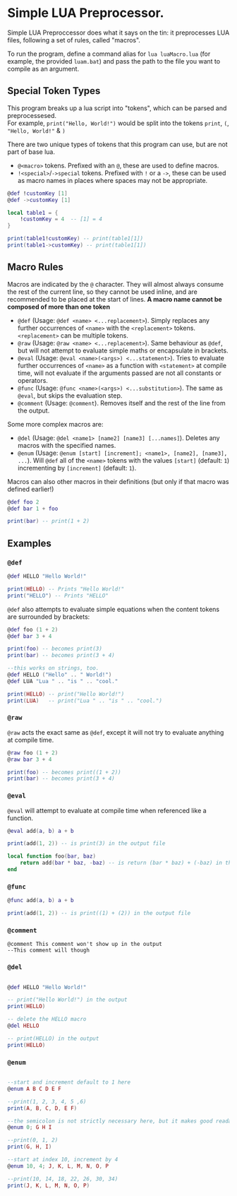 # Simple LUA Preprocessor.

Simple LUA Preproccessor does what it says on the tin: it preprocesses LUA files, following a set of rules, called "macros".

To run the program, define a command alias for `lua luaMacro.lua` (for example, the provided `luam.bat`) and pass the path to the file you want to compile as an argument.

## Special Token Types

This program breaks up a lua script into "tokens",  which can be parsed and preprocessesed.  
For example, `print("Hello, World!")` would be split into the tokens `print`, `(`, `"Hello, World!"` & `)`

There are two unique types of tokens that this program can use, but are not part of base lua.  
* `@<macro>` tokens. Prefixed with an `@`, these are used to define macros.
* `!<special>`/`->special` tokens. Prefixed with `!` or a `->`, these can be used as macro names in places where spaces may not be appropriate.

```lua
@def !customKey [1]
@def ->customKey [1]

local table1 = {
    !customKey = 4  -- [1] = 4
}

print(table1!customKey) -- print(table1[1])
print(table1->customKey) -- print(table1[1])
```

## Macro Rules

Macros are indicated by the `@` character. They will almost always consume the rest of the current line, so they cannot be used inline, and are recommended to be placed at the start of lines.
**A macro name cannot be composed of more than one token**

* `@def` (Usage: `@def <name> <...replacement>`). Simply replaces any further occurrences of `<name>` with the `<replacement>` tokens. `<replacement>` can be multiple tokens.
* `@raw` (Usage: `@raw <name> <...replacement>`). Same behaviour as `@def`, but will not attempt to evaluate simple maths or encapsulate in brackets.
* `@eval` (Usage: `@eval <name>(<args>) <...statement>`). Tries to evaluate further occurrences of `<name>` as a function with `<statement>` at compile time, will not evaluate if the arguments passed are not all constants or operators.
* `@func` (Usage: `@func <name>(<args>) <...substitution>`). The same as `@eval`, but skips the evaluation step.
* `@comment` (Usage: `@comment`). Removes itself and the rest of the line from the output.

Some more complex macros are:  
* `@del` (Usage: `@del <name1> [name2] [name3] [...names]`). Deletes any macros with the specified names.
* `@enum` (Usage: `@enum [start] [increment]; <name1>, [name2], [name3], ...`). Will `@def` all of the `<name>` tokens with the values `[start]` (default: `1`) incrementing by `[increment]` (default: `1`).

Macros can also other macros in their definitions (but only if that macro was defined earlier!)

```lua
@def foo 2
@def bar 1 + foo

print(bar) -- print(1 + 2)
```

## Examples

### `@def`

```lua
@def HELLO "Hello World!"

print(HELLO) -- Prints "Hello World!"
print("HELLO") -- Prints "HELLO"
```

`@def` also attempts to evaluate simple equations when the content tokens are surrounded by brackets:

```lua
@def foo (1 + 2)
@def bar 3 + 4

print(foo) -- becomes print(3)
print(bar) -- becomes print(3 + 4)

--this works on strings, too.
@def HELLO ("Hello" .. " World!")
@def LUA "Lua " .. "is " .. "cool."

print(HELLO) -- print("Hello World!")
print(LUA)   -- print("Lua " .. "is " .. "cool.")
```

### `@raw`

`@raw` acts the exact same as `@def`, except it will not try to evaluate anything at compile time.

```lua
@raw foo (1 + 2)
@raw bar 3 + 4

print(foo) -- becomes print((1 + 2))
print(bar) -- becomes print(3 + 4)
```

### `@eval`

`@eval` will attempt to evaluate at compile time when referenced like a function.

```lua
@eval add(a, b) a + b

print(add(1, 2)) -- is print(3) in the output file

local function foo(bar, baz)
    return add(bar * baz, -baz) -- is return (bar * baz) + (-baz) in the output
end
```

### `@func`

```lua
@func add(a, b) a + b

print(add(1, 2)) -- is print((1) + (2)) in the output file

```

### `@comment`

```
@comment This comment won't show up in the output
--This comment will though
```

### `@del`

```lua

@def HELLO "Hello World!"

-- print("Hello World!") in the output
print(HELLO)

-- delete the HELLO macro
@del HELLO

-- print(HELLO) in the output
print(HELLO)
```

### `@enum`

```lua

--start and increment default to 1 here
@enum A B C D E F

--print(1, 2, 3, 4, 5 ,6)
print(A, B, C, D, E F)

--the semicolon is not strictly necessary here, but it makes good readability
@enum 0; G H I

--print(0, 1, 2)
print(G, H, I)

--start at index 10, increment by 4
@enum 10, 4; J, K, L, M, N, O, P

--print(10, 14, 18, 22, 26, 30, 34)
print(J, K, L, M, N, O, P)

```